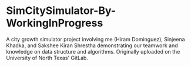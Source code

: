 # SimCitySimulator-By-WorkingInProgress
A city growth simulator project involving me (Hiram Dominguez), Sinjeena Khadka, and Sakshee Kiran Shrestha demonstrating our teamwork and knowledge on data structure and algorithms. Originally uploaded on the University of North Texas' GitLab.
